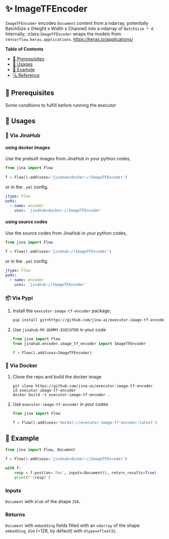 # ✨ ImageTFEncoder

`ImageTFEncoder` encodes ``Document`` content from a ndarray, potentially BatchSize x (Height x Width x Channel) into a ndarray of `BatchSize * d`. Internally, :class:`ImageTFEncoder` wraps the models from `tensorflow.keras.applications`. https://keras.io/applications/


<!-- START doctoc generated TOC please keep comment here to allow auto update -->
<!-- DON'T EDIT THIS SECTION, INSTEAD RE-RUN doctoc TO UPDATE -->
**Table of Contents**

- [🌱 Prerequisites](#-prerequisites)
- [🚀 Usages](#-usages)
- [🎉️ Example](#%EF%B8%8F-example)
- [🔍️ Reference](#%EF%B8%8F-reference)

<!-- END doctoc generated TOC please keep comment here to allow auto update -->

## 🌱 Prerequisites

Some conditions to fulfill before running the executor

## 🚀 Usages

### 🚚 Via JinaHub

#### using docker images
Use the prebuilt images from JinaHub in your python codes, 

```python
from jina import Flow
	
f = Flow().add(uses='jinahub+docker://ImageTFEncoder')
```

or in the `.yml` config.
	
```yaml
jtype: Flow
pods:
  - name: encoder
    uses: 'jinahub+docker://ImageTFEncoder'
```

#### using source codes
Use the source codes from JinaHub in your python codes,

```python
from jina import Flow
	
f = Flow().add(uses='jinahub://ImageTFEncoder')
```

or in the `.yml` config.

```yaml
jtype: Flow
pods:
  - name: encoder
    uses: 'jinahub://ImageTFEncoder'
```


### 📦️ Via Pypi

1. Install the `executor-image-tf-encoder` package.

	```bash
	pip install git+https://github.com/jina-ai/executor-image-tf-encoder
	```

1. Use `jinahub-MY-DUMMY-EXECUTOR` in your code

	```python
	from jina import Flow
	from jinahub.encoder.image_tf_encoder import ImageTFEncoder
	
	f = Flow().add(uses=ImageTFEncoder)
	```


### 🐳 Via Docker

1. Clone the repo and build the docker image

	```shell
	git clone https://github.com/jina-ai/executor-image-tf-encoder
	cd executor-image-tf-encoder
	docker build -t executor-image-tf-encoder .
	```

1. Use `executor-image-tf-encoder` in your codes

	```python
	from jina import Flow
	
	f = Flow().add(uses='docker://executor-image-tf-encoder:latest')
	```
	

## 🎉️ Example 


```python
from jina import Flow, Document

f = Flow().add(uses='jinahub+docker://ImageTFEncoder')

with f:
    resp = f.post(on='foo', inputs=Document(), return_results=True)
	print(f'{resp}')
```

### Inputs 

`Document` with `blob` of the shape `256`.

### Returns

`Document` with `embedding` fields filled with an `ndarray` of the shape `embedding_dim` (=128, by default) with `dtype=nfloat32`.
